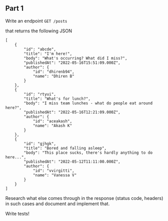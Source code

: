 ## Part 1

Write an endpoint `GET /posts`

that returns the following JSON

```
[
	{
		"id": "abcde",
		"title": "I'm here!",
		"body": "What's occurring? What did I miss?",
		"publishedAt": "2022-05-16T15:51:09.000Z",
		"author": {
			"id": "dhirenb94",
			"name": "Dhiren B"
		}
	},
	{
		"id": "rtyui",
		"title": "What's for lunch?",
		"body": "I miss team lunches - what do people eat around here?",
		"publishedAt": "2022-05-16T12:21:09.000Z",
		"author": {
			"id": "aceakash",
			"name": "Akash K"
		}
	},
	{
		"id": "gjhgk",
		"title": "Bored and falling asleep",
		"body": "This place sucks, there's hardly anything to do here...",
		"publishedAt": "2022-05-12T11:11:00.000Z",
		"author": {
			"id": "vvirgitti",
			"name": "Vanessa V"
		}
	}
]
```

Research what else comes through in the response (status code, headers) in such cases and document and implement that.

Write tests!